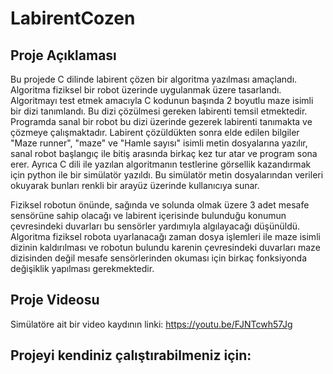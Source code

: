 # LabirentCozen

## Proje Açıklaması
Bu projede C dilinde labirent çözen bir algoritma yazılması amaçlandı.
Algoritma fiziksel bir robot üzerinde uygulanmak üzere tasarlandı.
Algoritmayı test etmek amacıyla C kodunun başında 2 boyutlu maze isimli bir dizi tanımlandı.
Bu dizi çözülmesi gereken labirenti temsil etmektedir.
Programda sanal bir robot bu dizi üzerinde gezerek labirenti tanımakta ve çözmeye çalışmaktadır.
Labirent çözüldükten sonra elde edilen bilgiler "Maze runner", "maze" ve "Hamle sayısı" isimli metin dosyalarına yazılır, sanal robot başlangıç ile bitiş arasında birkaç kez tur atar ve program sona erer.
Ayrıca C dili ile yazılan algoritmanın testlerine görsellik kazandırmak için python ile bir simülatör yazıldı. Bu simülatör metin dosyalarından verileri okuyarak bunları renkli bir arayüz üzerinde kullanıcıya sunar.

Fiziksel robotun önünde, sağında ve solunda olmak üzere 3 adet mesafe sensörüne sahip olacağı ve labirent içerisinde bulunduğu konumun çevresindeki duvarları bu sensörler yardımıyla algılayacağı düşünüldü. Algoritma fiziksel robota uyarlanacağı zaman dosya işlemleri ile maze isimli dizinin kaldırılması ve robotun bulundu karenin çevresindeki duvarları maze dizisinden değil mesafe sensörlerinden okuması için birkaç fonksiyonda değişiklik yapılması gerekmektedir.

## Proje Videosu
Simülatöre ait bir video kaydının linki: https://youtu.be/FJNTcwh57Jg

## Projeyi kendiniz çalıştırabilmeniz için:
